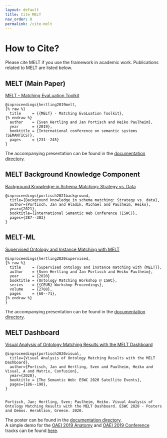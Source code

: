 ```yaml
---
layout: default
title: Cite MELT
nav_order: 8
permalink: /cite-melt
---
```


# How to Cite?
Please cite MELT if you use the framework in academic work. Publications related to MELT are listed below.

## MELT (Main Paper)
[MELT - Matching EvaLuation Toolkit](https://link.springer.com/content/pdf/10.1007%2F978-3-030-33220-4_17.pdf)

```
@inproceedings{hertling2019melt,
{% raw %}
  title     = {{MELT} - Matching EvaLuation Toolkit},
{% endraw %}
  author    = {Sven Hertling and Jan Portisch and Heiko Paulheim},
  year      = {2019},
  booktitle = {International conference on semantic systems (SEMANTICS)},
  pages     = {231--245}
}
```

The accompanying presentation can be found in the <a href="https://github.com/dwslab/melt/blob/master/documentation/MELT_presentation_semantics.pdf">documentation directory</a>.<br/>


## MELT Background Knowledge Component
[Background Knowledge in Schema Matching: Strategy vs. Data](https://arxiv.org/pdf/2107.00001.pdf)
```
@inproceedings{portisch2021background,
  title={Background knowledge in schema matching: Strategy vs. data},
  author={Portisch, Jan and Hladik, Michael and Paulheim, Heiko},
  year={2021},
  booktitle={International Semantic Web Conference (ISWC)},
  pages={287--303}
}
```

## MELT-ML
[Supervised Ontology and Instance Matching with MELT](https://arxiv.org/pdf/2009.11102.pdf)
```
@inproceedings{hertling2020supervised,
{% raw %}
  title     = {Supervised ontology and instance matching with {MELT}},
  author    = {Sven Hertling and Jan Portisch and Heiko Paulheim},
  year      = {2020}
  booktitle = {Ontology Matching Workshop @ ISWC},
  series    = {{CEUR} Workshop Proceedings},
  volume    = {2788},
  pages     = {60--71},
{% endraw %}
}
``` 
The accompanying presentation can be found in the <a href="https://github.com/dwslab/melt/blob/master/documentation/supervised_ontology_and_instance_matching_with_melt.pdf">documentation directory</a>.<br/>


## MELT Dashboard
[Visual Analysis of Ontology Matching Results with the MELT Dashboard](https://arxiv.org/pdf/2004.12628.pdf)
```
@inproceedings{portisch2020visual,
  title={Visual Analysis of Ontology Matching Results with the MELT Dashboard},
  author={Portisch, Jan and Hertling, Sven and Paulheim, Heiko and Visual, A and Matrix, Confusion},
  year={2020},
  booktitle = {The Semantic Web: ESWC 2020 Satellite Events},
  pages={186--190},
}


Portisch, Jan; Hertling, Sven; Paulheim, Heiko. Visual Analysis of Ontology Matching Results with the MELT Dashboard. ESWC 2020 - Posters and Demos. Heraklion, Greece. 2020.
``` 
The poster can be found in the <a href="https://github.com/dwslab/melt/blob/master/documentation/eswc_2020_melt_dashboard_poster.pdf">documentation directory</a>.<br/>
A simple demo for the <a href="http://oaei.ontologymatching.org/2019/anatomy/index.html">OAEI 2019 Anatomy</a> and <a href="http://oaei.ontologymatching.org/2019/conference/index.html">OAEI 2019 Conference</a> tracks can be found <a href="https://dwslab.github.io/melt/anatomy_conference_dashboard.html">here</a>.<br/>
